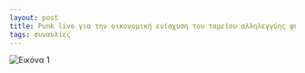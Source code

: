 ```yaml
---
layout: post
title: Punk live για την οικονομική ενίσχυση του ταμείου αλληλεγγύης φυλακισμένων
tags: συναυλίες
---
```


![Εικόνα 1](https://chief.github.io/public/images/lives/16-07-2021.jpg)
